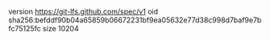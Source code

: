 version https://git-lfs.github.com/spec/v1
oid sha256:befddf90b04a65859b06672231bf9ea05632e77d38c998d7baf9e7bfc75125fc
size 10204
